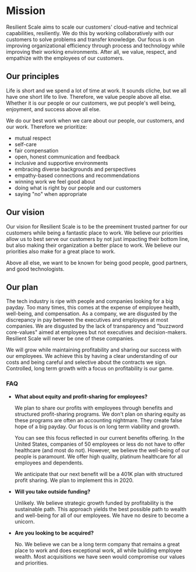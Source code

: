 # Mission

Resilient Scale aims to scale our customers' cloud-native and technical capabilities, resiliently. We do this by working collaboratively with our customers to solve problems and transfer knowledge. Our focus is on improving organizational efficiency through process and technology while improving their working environments. After all, we value, respect, and empathize with the employees of our customers.

## Our principles

Life is short and we spend a lot of time at work. It sounds cliche, but we all have one short life to live. Therefore, we value people above all else. Whether it is our people or our customers, we put people's well being, enjoyment, and success above all else. 

We do our best work when we care about our people, our customers, and our work. Therefore we prioritize:

- mutual respect
- self-care
- fair compensation
- open, honest communication and feedback
- inclusive and supportive environments
- embracing diverse backgrounds and perspectives
- empathy-based connections and recommendations
- winning work we feel good about
- doing what is right by our people and our customers
- saying "no" when appropriate

## Our vision

Our vision for Resilient Scale is to be the preeminent trusted partner for our customers while being a fantastic place to work. We believe our priorities allow us to best serve our customers by not just impacting their bottom line, but also making their organization a better place to work. We believe our priorities also make for a great place to work.

Above all else, we want to be known for being good people, good partners, and good technologists. 

## Our plan

The tech industry is ripe with people and companies looking for a big payday. Too many times, this comes at the expense of employee health, well-being, and compensation. As a company, we are disgusted by the discrepancy in pay between the executives and employees at most companies. We are disgusted by the lack of transparency and "buzzword core-values" aimed at employees but not executives and decision-makers. Resilient Scale will never be one of these companies.

We will grow while maintaining profitability and sharing our success with our employees. We achieve this by having a clear understanding of our costs and being careful and selective about the contracts we sign. Controlled, long term growth with a focus on profitability is our game.

### FAQ

* **What about equity and profit-sharing for employees?** 

	We plan to share our profits with employees through benefits and structured profit-sharing programs. We don't plan on sharing equity as these programs are often an accounting nightmare. They create false hope of a big payday. Our focus is on long term viability and growth.

	You can see this focus reflected in our current benefits offering. In the United States, companies of 50 employees or less do not have to offer healthcare (and most do not). However, we believe the well-being of our people is paramount. We offer high quality, platinum healthcare for all employees and dependents. 

	We anticipate that our next benefit will be a 401K plan with structured profit sharing. We plan to implement this in 2020.

* **Will you take outside funding?** 

	Unlikely. We believe strategic growth funded by profitability is the sustainable path. This approach yields the best possible path to wealth and well-being for all of our employees. We have no desire to become a unicorn.

* **Are you looking to be acquired?** 

	No. We believe we can be a long term company that remains a great place to work and does exceptional work, all while building employee wealth. Most acquisitions we have seen would compromise our values and priorities.
